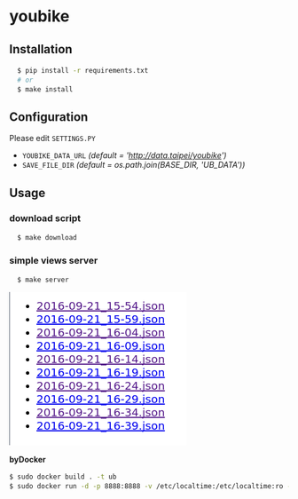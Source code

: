 # youbike

## Installation

```bash
  $ pip install -r requirements.txt
  # or
  $ make install
```

## Configuration

Please edit `SETTINGS.PY`

- `YOUBIKE_DATA_URL` *(default = 'http://data.taipei/youbike')*
- `SAVE_FILE_DIR` *(default = os.path.join(BASE_DIR, 'UB_DATA'))*

## Usage

### download script
``` bash
  $ make download
```

### simple views server
``` bash
  $ make server
```
![simple_server](./img/simple_server.png)

**byDocker**

```bash
$ sudo docker build . -t ub
$ sudo docker run -d -p 8888:8888 -v /etc/localtime:/etc/localtime:ro -v /home/{User}/ub_data:/opt/app/data ub
```
